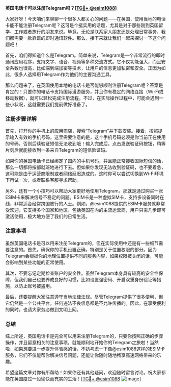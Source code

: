 **英国电话卡可以注册Telegram吗？[[TG💪+ @esim1088](https://t.me/s/esim1088)]**

大家好呀！今天咱们来聊聊一个很多人都关心的问题——在英国，使用当地的电话卡能不能注册Telegram呢？这可是个挺实用的话题，尤其是对于那些刚到英国留学、工作或者旅行的朋友来说。毕竟，无论是联系家人朋友还是处理日常事务，我们都需要一款靠谱的即时通讯软件。那么，接下来就让我们一起来探讨一下这个问题吧！

首先，咱们得知道什么是Telegram。简单来说，Telegram是一个非常流行的即时通讯应用程序，支持文字、语音、视频等多种交流方式。它不仅功能强大，而且安全系数也很高，比如端到端加密等技术，让用户的信息更加私密和安全。正因为如此，很多人选择用Telegram作为他们的主要沟通工具。

那么问题来了，在英国使用本地的电话卡是否能够顺利注册Telegram呢？答案是肯定的！只要你的电话卡支持国际漫游服务，并且你有稳定的网络连接（Wi-Fi或移动数据），就可以轻松完成注册流程。不过，在实际操作过程中，可能会遇到一些小状况，这就需要我们提前做好准备了。

### 注册步骤详解

首先，打开你的手机上的应用商店，搜索“Telegram”并下载安装。接着，按照提示输入有效的手机号码。这里需要注意的是，这个手机号码必须是你当前正在使用的号码，否则后续验证短信无法收到哦！输入完成后，点击发送验证码按钮，稍等片刻后就能接收到一条来自Telegram的短信验证码。

如果你的英国电话卡已经绑定了国内的手机号码，并且能正常接收国际短信的话，那么一切都将按部就班地进行下去。但如果你发现无法收到验证码，也不要着急，这可能是由于运营商限制或者网络延迟造成的。这时你可以尝试切换到Wi-Fi环境下再试一次，或者联系客服寻求帮助。

另外，还有一个小技巧可以帮助大家更好地使用Telegram。那就是通过购买一张ESIM卡来解决信号不稳定的问题。ESIM卡是一种虚拟SIM卡，支持多设备同时在线，非常适合经常跨国旅行的人士。例如，@esim1088提供的ESIM卡服务就非常受欢迎，它支持多个国家和地区，包括英国在内的主流运营商，用户只需几步即可激活使用，极大地方便了我们的日常生活。

### 注意事项

虽然英国电话卡是可以用来注册Telegram的，但在实际使用中还是有一些细节需要注意的。首先，确保你的手机设置正确，特别是关于位置权限的部分。因为Telegram会根据你的地理位置提供不同的服务内容，如果权限被关闭的话，可能会影响到某些功能的正常使用。

其次，不要忘记定期检查账户的安全性。虽然Telegram本身具有较高的安全性保障，但我们自己也要养成良好的习惯，比如设置强密码、开启双重身份验证等措施，以防止账号被盗用。

最后，还要提醒大家注意遵守当地法律法规。尽管Telegram提供了很多便利，但它仍然是一个公共平台，任何违法不良信息都是不允许传播的。因此，在享受便利的同时，也请大家务必做到文明上网。

### 总结

综上所述，英国电话卡是完全可以用来注册Telegram的，只要你按照正确的步骤操作，并且留意相关的注意事项，就能顺利地开始你的Telegram之旅啦！当然啦，如果想要进一步提升体验感的话，不妨考虑一下像@esim1088这样的ESIM卡服务，它们不仅能帮你解决信号问题，还能让你随时随地畅享高速网络带来的乐趣。

希望这篇文章对你有所帮助！如果你还有其他疑问，欢迎随时留言讨论。祝大家都能在英国度过一段愉快而充实的生活！[[TG💪+ @esim1088](https://t.me/s/esim1088) ![Image](https://i.postimg.cc/4NQfJmqS/Snipaste-2025-05-13-00-14-12.png)]